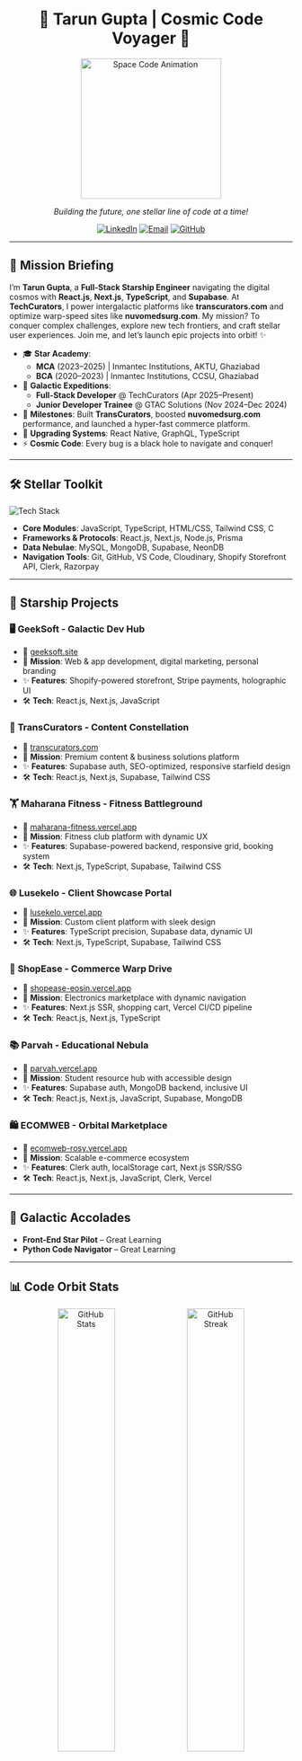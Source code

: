 <div align="center">
  <h1>🌟 Tarun Gupta | Cosmic Code Voyager 🚀</h1>
  <img src="https://media0.giphy.com/media/v1.Y2lkPTc5MGI3NjExZ2lqZ3BmbHBqNHRxaWdpM240cDRhZnJ6YTBscDJscjJ1eG56bWI0eSZlcD12MV9pbnRlcm5hbF9naWZfYnlfaWQmY3Q9Zw/bGgsc5mWoryfgKBx1u/giphy.gif" width="250" alt="Space Code Animation"/>
  <p><em>Building the future, one stellar line of code at a time!</em></p>
</div>

<div align="center">
  <a href="https://linkedin.com/in/tarun2606"><img src="https://img.shields.io/badge/LinkedIn-%230A66C2.svg?logo=linkedin&logoColor=white&style=popout-square&labelColor=1C2526" alt="LinkedIn"></a>
  <a href="mailto:tarun.gupta2606@gmail.com"><img src="https://img.shields.io/badge/Email-%23EA4335.svg?logo=gmail&logoColor=white&style=popout-square&labelColor=1C2526" alt="Email"></a>
  <a href="https://github.com/TarunGupta2602"><img src="https://img.shields.io/badge/GitHub-%2312100E.svg?logo=github&logoColor=white&style=popout-square&labelColor=1C2526" alt="GitHub"></a>
</div>

---

## 🌌 Mission Briefing

I’m **Tarun Gupta**, a **Full-Stack Starship Engineer** navigating the digital cosmos with **React.js**, **Next.js**, **TypeScript**, and **Supabase**. At **TechCurators**, I power intergalactic platforms like **transcurators.com** and optimize warp-speed sites like **nuvomedsurg.com**. My mission? To conquer complex challenges, explore new tech frontiers, and craft stellar user experiences. Join me, and let’s launch epic projects into orbit! ✨

- 🎓 **Star Academy**:  
  - **MCA** (2023–2025) | Inmantec Institutions, AKTU, Ghaziabad  
  - **BCA** (2020–2023) | Inmantec Institutions, CCSU, Ghaziabad  
- 💼 **Galactic Expeditions**:  
  - **Full-Stack Developer** @ TechCurators (Apr 2025–Present)  
  - **Junior Developer Trainee** @ GTAC Solutions (Nov 2024–Dec 2024)  
- 🌟 **Milestones**: Built **TransCurators**, boosted **nuvomedsurg.com** performance, and launched a hyper-fast commerce platform.  
- 🌱 **Upgrading Systems**: React Native, GraphQL, TypeScript  
- ⚡ **Cosmic Code**: Every bug is a black hole to navigate and conquer!

---

## 🛠️ Stellar Toolkit

<div align="left">
  <img src="https://skillicons.dev/icons?i=js,ts,react,nextjs,nodejs,express,firebase,prisma,mongodb,postgres,graphql,python,java,git,github,tailwind,vscode,vercel,figma,supabase" alt="Tech Stack" />
</div>

- **Core Modules**: JavaScript, TypeScript, HTML/CSS, Tailwind CSS, C  
- **Frameworks & Protocols**: React.js, Next.js, Node.js, Prisma  
- **Data Nebulae**: MySQL, MongoDB, Supabase, NeonDB  
- **Navigation Tools**: Git, GitHub, VS Code, Cloudinary, Shopify Storefront API, Clerk, Razorpay  

---

## 🚀 Starship Projects

### 🖥️ **GeekSoft** - Galactic Dev Hub  
- 🔗 [geeksoft.site](https://www.geeksoft.site/)  
- 🌌 **Mission**: Web & app development, digital marketing, personal branding  
- ✨ **Features**: Shopify-powered storefront, Stripe payments, holographic UI  
- 🛠️ **Tech**: React.js, Next.js, JavaScript  

### 📡 **TransCurators** - Content Constellation  
- 🔗 [transcurators.com](https://transcurators.com)  
- 🌌 **Mission**: Premium content & business solutions platform  
- ✨ **Features**: Supabase auth, SEO-optimized, responsive starfield design  
- 🛠️ **Tech**: React.js, Next.js, Supabase, Tailwind CSS  

### 🏋️ **Maharana Fitness** - Fitness Battleground  
- 🔗 [maharana-fitness.vercel.app](https://maharana-fitness.vercel.app/)  
- 🌌 **Mission**: Fitness club platform with dynamic UX  
- ✨ **Features**: Supabase-powered backend, responsive grid, booking system  
- 🛠️ **Tech**: Next.js, TypeScript, Supabase, Tailwind CSS  

### 🌐 **Lusekelo** - Client Showcase Portal  
- 🔗 [lusekelo.vercel.app](https://lusekelo.vercel.app/)  
- 🌌 **Mission**: Custom client platform with sleek design  
- ✨ **Features**: TypeScript precision, Supabase data, dynamic UI  
- 🛠️ **Tech**: Next.js, TypeScript, Supabase, Tailwind CSS  

### 🛒 **ShopEase** - Commerce Warp Drive  
- 🔗 [shopease-eosin.vercel.app](https://shopease-eosin.vercel.app/)  
- 🌌 **Mission**: Electronics marketplace with dynamic navigation  
- ✨ **Features**: Next.js SSR, shopping cart, Vercel CI/CD pipeline  
- 🛠️ **Tech**: React.js, Next.js, TypeScript  

### 📚 **Parvah** - Educational Nebula  
- 🔗 [parvah.vercel.app](https://parvah.vercel.app/)  
- 🌌 **Mission**: Student resource hub with accessible design  
- ✨ **Features**: Supabase auth, MongoDB backend, inclusive UI  
- 🛠️ **Tech**: React.js, Next.js, JavaScript, Supabase, MongoDB  

### 🛍️ **ECOMWEB** - Orbital Marketplace  
- 🔗 [ecomweb-rosy.vercel.app](https://ecomweb-rosy.vercel.app/)  
- 🌌 **Mission**: Scalable e-commerce ecosystem  
- ✨ **Features**: Clerk auth, localStorage cart, Next.js SSR/SSG  
- 🛠️ **Tech**: React.js, Next.js, JavaScript, Clerk, Vercel  

---

## 🏅 Galactic Accolades

- **Front-End Star Pilot** – Great Learning  
- **Python Code Navigator** – Great Learning  

---

## 📊 Code Orbit Stats

<div align="center">
  <img src="https://github-readme-stats.vercel.app/api?username=TarunGupta2602&show_icons=true&theme=transparent&bg_color=1C2526&text_color=C9D1D9&icon_color=F28C38&border_color=5C4B51" width="45%" alt="GitHub Stats" />
  <img src="https://github-readme-streak-stats.herokuapp.com/?user=TarunGupta2602&theme=transparent&background=1C2526&fire=F28C38&currStreakLabel=C9D1D9&sideLabels=C9D1D9&border=5C4B51" width="45%" alt="GitHub Streak" />
</div>

<div align="center">
  <img src="https://github-readme-stats.vercel.app/api/top-langs/?username=TarunGupta2602&layout=compact&theme=transparent&bg_color=1C2526&text_color=C9D1D9&border_color=5C4B51" alt="Top Languages" />
</div>

---

## 🌠 Launch a Collaboration!

<div align="center">
  <img src="https://media.giphy.com/media/Y4ak9Ki2GZCbJxAnJD/giphy.gif" width="350" alt="Rocket Launch Animation" />
</div>

I’m ready to explore new galaxies and build groundbreaking solutions. Got a visionary project? Let’s ignite the thrusters and code the future!

<div align="center">
  <a href="https://linkedin.com/in/tarun2606"><img src="https://img.shields.io/badge/LinkedIn-%230A66C2.svg?logo=linkedin&logoColor=white&style=popout-square&labelColor=1C2526" alt="LinkedIn"></a>
  <a href="mailto:tarun.gupta2606@gmail.com"><img src="https://img.shields.io/badge/Email-%23EA4335.svg?logo=gmail&logoColor=white&style=popout-square&labelColor=1C2526" alt="Email"></a>
</div>

<div align="center">
  <p>🌌 Code the Cosmos. Create the Future. 🚀</p>
</div>
